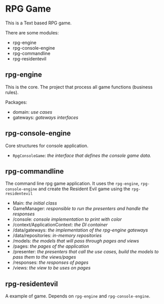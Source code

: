 # RPG Game

This is a Text based RPG game.

There are some modules:

- rpg-engine
- rpg-console-engine
- rpg-commandline
- rpg-residentevil
    
    
## rpg-engine

This is the core. The project that process all game functions (business rules).

Packages:

- domain: *use cases*
- gateways: *gateways interfaces*

## rpg-console-engine

Core structures for console application.

- `RpgConsoleGame`: *the interface that defines the console game data.*

## rpg-commandline

The command line rpg game application. It uses the `rpg-engine`, `rpg-console-engine` and create the Resident Evil game using the `rpg-residentevil`

- Main: *the initial class*
- GameManager: *responsible to run the presenters and handle the responses*
- /console: *console implementation to print with color*
- /context/ApplicationContext: *the DI container*
- /data/gateways: *the implementation of the rpg-engine gateways*
- /data/repositories: *in-memory repositories*
- /models:  *the models that will pass through pages and views*
- /pages: *the pages of the application*
- /presenter: *the presenters that call the use cases, build the models to pass them to the views/pages*
- /responses: *the responses of pages*
- /views: *the view to be uses on pages*

## rpg-residentevil

A example of game. Depends on `rpg-engine` and `rpg-console-engine`.

